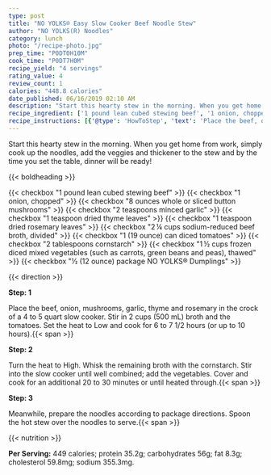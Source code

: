 ```yaml
---
type: post
title: "NO YOLKS® Easy Slow Cooker Beef Noodle Stew"
author: "NO YOLKS(R) Noodles"
category: lunch
photo: "/recipe-photo.jpg"
prep_time: "P0DT0H10M"
cook_time: "P0DT7H0M"
recipe_yield: "4 servings"
rating_value: 4
review_count: 1
calories: "448.8 calories"
date_published: 06/16/2019 02:10 AM
description: "Start this hearty stew in the morning. When you get home from work, simply cook up the noodles, add the veggies and thickener to the stew and by the time you set the table, dinner will be ready!"
recipe_ingredient: ['1 pound lean cubed stewing beef', '1 onion, chopped', '8 ounces whole or sliced button mushrooms', '2 teaspoons minced garlic', '1 teaspoon dried thyme leaves', '1 teaspoon dried rosemary leaves', '2\u2009¼ cups sodium-reduced beef broth, divided', '1 (19 ounce) can diced tomatoes', '2 tablespoons cornstarch', '1\u2009½ cups frozen diced mixed vegetables (such as carrots, green beans and peas), thawed', '½ (12 ounce) package NO YOLKS® Dumplings']
recipe_instructions: [{'@type': 'HowToStep', 'text': 'Place the beef, onion, mushrooms, garlic, thyme and rosemary in the crock of a 4 to 5 quart slow cooker. Stir in 2 cups (500 mL) broth and the tomatoes. Set the heat to Low and cook for 6 to 7 1/2 hours (or up to 10 hours).\n'}, {'@type': 'HowToStep', 'text': 'Turn the heat to High. Whisk the remaining broth with the cornstarch. Stir into the slow cooker until well combined; add the vegetables. Cover and cook for an additional 20 to 30 minutes or until heated through.\n'}, {'@type': 'HowToStep', 'text': 'Meanwhile, prepare the noodles according to package directions. Spoon the hot stew over the noodles to serve.\n'}]
---
```


Start this hearty stew in the morning. When you get home from work, simply cook up the noodles, add the veggies and thickener to the stew and by the time you set the table, dinner will be ready! 

{{< boldheading >}}

{{< checkbox "1 pound lean cubed stewing beef" >}}
{{< checkbox "1  onion, chopped" >}}
{{< checkbox "8 ounces whole or sliced button mushrooms" >}}
{{< checkbox "2 teaspoons minced garlic" >}}
{{< checkbox "1 teaspoon dried thyme leaves" >}}
{{< checkbox "1 teaspoon dried rosemary leaves" >}}
{{< checkbox "2 ¼ cups sodium-reduced beef broth, divided" >}}
{{< checkbox "1 (19 ounce) can diced tomatoes" >}}
{{< checkbox "2 tablespoons cornstarch" >}}
{{< checkbox "1 ½ cups frozen diced mixed vegetables (such as carrots, green beans and peas), thawed" >}}
{{< checkbox "½ (12 ounce) package NO YOLKS® Dumplings" >}}


{{< direction >}}

**Step: 1**

Place the beef, onion, mushrooms, garlic, thyme and rosemary in the crock of a 4 to 5 quart slow cooker. Stir in 2 cups (500 mL) broth and the tomatoes. Set the heat to Low and cook for 6 to 7 1/2 hours (or up to 10 hours).{{< span >}}

**Step: 2**

Turn the heat to High. Whisk the remaining broth with the cornstarch. Stir into the slow cooker until well combined; add the vegetables. Cover and cook for an additional 20 to 30 minutes or until heated through.{{< span >}}

**Step: 3**

Meanwhile, prepare the noodles according to package directions. Spoon the hot stew over the noodles to serve.{{< span >}}

{{< nutrition >}}

**Per Serving:** 449 calories; protein 35.2g; carbohydrates 56g; fat 8.3g; cholesterol 59.8mg; sodium 355.3mg.